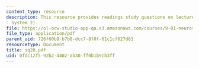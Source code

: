 ```yaml
---
content_type: resource
description: This resource provides readings study questions on lecture 20 (Motor
  System 2).
file: https://ol-ocw-studio-app-qa.s3.amazonaws.com/courses/9-01-neuroscience-and-behavior-fall-2003/0fdc12f592b24402ab30ff0b1b9cb3ff_sq20.pdf
file_type: application/pdf
parent_uid: 726f60b9-b7b8-dcc7-8f0f-61c1cf627d63
resourcetype: Document
title: sq20.pdf
uid: 0fdc12f5-92b2-4402-ab30-ff0b1b9cb3ff
---
```


